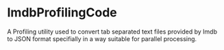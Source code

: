 # ImdbProfilingCode

A Profiling utility used to convert tab separated text files provided by Imdb to JSON format specifially in a way suitable for parallel processing.
